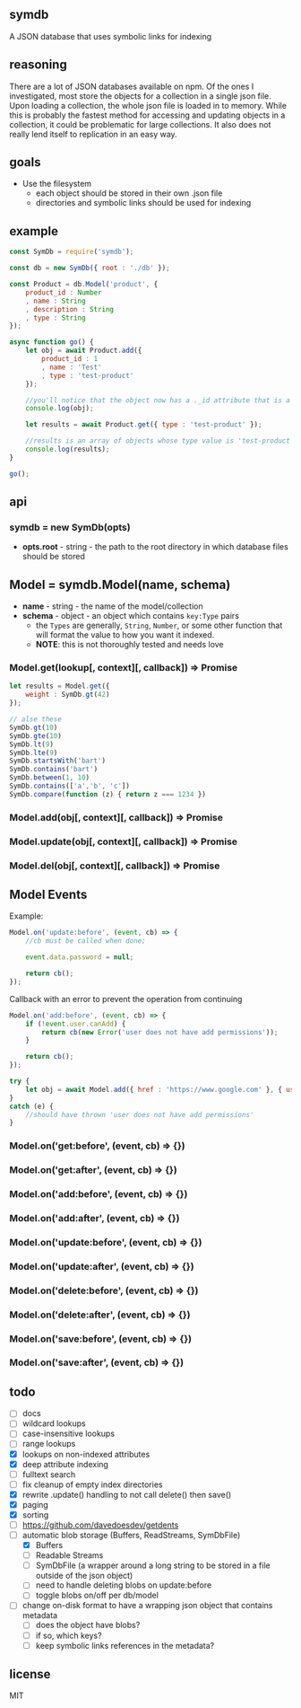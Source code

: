 symdb
-----

A JSON database that uses symbolic links for indexing

reasoning
---------

There are a lot of JSON databases available on npm. Of the ones I investigated,
most store the objects for a collection in a single json file. Upon loading a
collection, the whole json file is loaded in to memory. While this is probably
the fastest method for accessing and updating objects in a collection, it could
be problematic for large collections. It also does not really lend itself to
replication in an easy way.

goals
-----

- Use the filesystem
  - each object should be stored in their own .json file
  - directories and symbolic links should be used for indexing

example
-------

```js
const SymDb = require('symdb');

const db = new SymDb({ root : './db' });

const Product = db.Model('product', {
    product_id : Number
    , name : String
    , description : String
    , type : String
});

async function go() {
    let obj = await Product.add({
        product_id : 1
        , name : 'Test'
        , type : 'test-product'
    });

    //you'll notice that the object now has a ._id attribute that is a uuid
    console.log(obj); 

    let results = await Product.get({ type : 'test-product' });

    //results is an array of objects whose type value is 'test-product'
    console.log(results);
}

go();
```

api
---

### symdb = new SymDb(opts)

* **opts.root** - string - the path to the root directory in which database files should be stored

## Model = symdb.Model(name, schema)

* **name** - string - the name of the model/collection
* **schema** - object - an object which contains `key:Type` pairs 
  * the `Types` are generally, `String`, `Number`, or some other function that will format the value to how you want it indexed. 
  * **NOTE**: this is not thoroughly tested and needs love

### Model.get(lookup[, context][, callback]) => Promise

```js
let results = Model.get({
    weight : SymDb.gt(42)
});

// alse these
SymDb.gt(10)
SymDb.gte(10)
SymDb.lt(9)
SymDb.lte(9)
SymDb.startsWith('bart')
SymDb.contains('bart')
SymDb.between(1, 10)
SymDb.contains(['a','b', 'c'])
SymDb.compare(function (z) { return z === 1234 })
```

### Model.add(obj[, context][, callback]) => Promise

### Model.update(obj[, context][, callback]) => Promise

### Model.del(obj[, context][, callback]) => Promise

## Model Events

Example:

```js
Model.on('update:before', (event, cb) => {
    //cb must be called when done;

    event.data.password = null;

    return cb();
});
```
Callback with an error to prevent the operation from continuing 

```js
Model.on('add:before', (event, cb) => {
    if (!event.user.canAdd) {
        return cb(new Error('user does not have add permissions'));
    }

    return cb();
});

try {
    let obj = await Model.add({ href : 'https://www.google.com' }, { user : { canAdd : false } });
}
catch (e) {
    //should have thrown 'user does not have add permissions'
}
```

### Model.on('get:before', (event, cb) => {})

### Model.on('get:after', (event, cb) => {})

### Model.on('add:before', (event, cb) => {})

### Model.on('add:after', (event, cb) => {})

### Model.on('update:before', (event, cb) => {})

### Model.on('update:after', (event, cb) => {})

### Model.on('delete:before', (event, cb) => {})

### Model.on('delete:after', (event, cb) => {})

### Model.on('save:before', (event, cb) => {})

### Model.on('save:after', (event, cb) => {})


todo
----

- [ ] docs
- [ ] wildcard lookups
- [ ] case-insensitive lookups
- [ ] range lookups
- [x] lookups on non-indexed attributes
- [x] deep attribute indexing
- [ ] fulltext search
- [ ] fix cleanup of empty index directories
- [x] rewrite .update() handling to not call delete() then save()
- [x] paging
- [x] sorting
- [ ] https://github.com/davedoesdev/getdents
- [ ] automatic blob storage (Buffers, ReadStreams, SymDbFile)
  - [x] Buffers
  - [ ] Readable Streams
  - [ ] SymDbFile (a wrapper around a long string to be stored in a file outside of the json object)
  - [ ] need to handle deleting blobs on update:before
  - [ ] toggle blobs on/off per db/model
- [ ] change on-disk format to have a wrapping json object that contains metadata
  - [ ] does the object have blobs? 
  - [ ] if so, which keys?
  - [ ] keep symbolic links references in the metadata?

license
-------

MIT